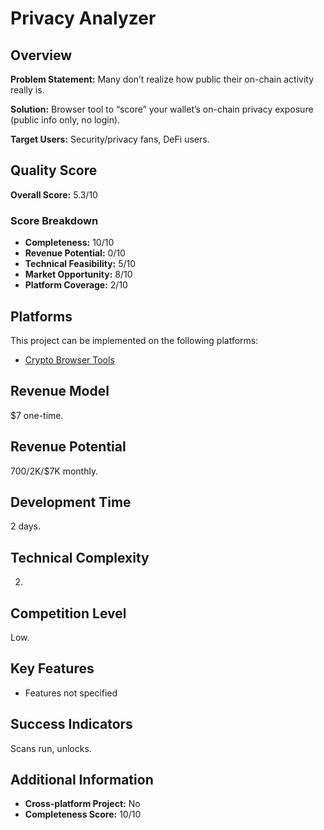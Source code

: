 # Privacy Analyzer

## Overview
**Problem Statement:** Many don’t realize how public their on-chain activity really is.

**Solution:** Browser tool to “score” your wallet’s on-chain privacy exposure (public info only, no login).

**Target Users:** Security/privacy fans, DeFi users.

## Quality Score
**Overall Score:** 5.3/10

### Score Breakdown
- **Completeness:** 10/10
- **Revenue Potential:** 0/10
- **Technical Feasibility:** 5/10
- **Market Opportunity:** 8/10
- **Platform Coverage:** 2/10

## Platforms
This project can be implemented on the following platforms:
- [Crypto Browser Tools](./platforms/crypto-browser-tools/)

## Revenue Model
$7 one-time.

## Revenue Potential
$700/$2K/$7K monthly.

## Development Time
2 days.

## Technical Complexity
2.

## Competition Level
Low.

## Key Features
- Features not specified

## Success Indicators
Scans run, unlocks.

## Additional Information
- **Cross-platform Project:** No
- **Completeness Score:** 10/10
